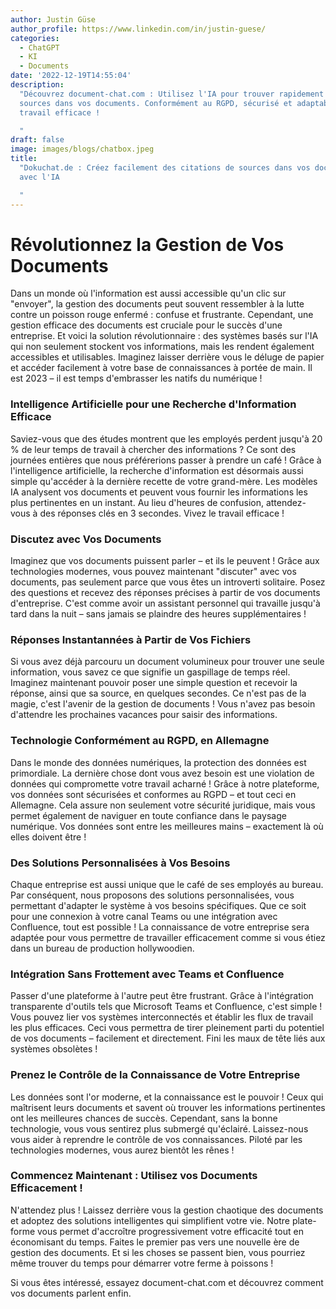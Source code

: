 ```yaml
---
author: Justin Güse
author_profile: https://www.linkedin.com/in/justin-guese/
categories:
  - ChatGPT
  - KI
  - Documents
date: '2022-12-19T14:55:04'
description:
  "Découvrez document-chat.com : Utilisez l'IA pour trouver rapidement les
  sources dans vos documents. Conformément au RGPD, sécurisé et adaptable – pour un
  travail efficace !

  "
draft: false
image: images/blogs/chatbox.jpeg
title:
  "Dokuchat.de : Créez facilement des citations de sources dans vos documents
  avec l'IA

  "
---
```


# Révolutionnez la Gestion de Vos Documents

Dans un monde où l'information est aussi accessible qu'un clic sur "envoyer", la gestion des documents peut souvent ressembler à la lutte contre un poisson rouge enfermé : confuse et frustrante. Cependant, une gestion efficace des documents est cruciale pour le succès d'une entreprise. Et voici la solution révolutionnaire : des systèmes basés sur l'IA qui non seulement stockent vos informations, mais les rendent également accessibles et utilisables. Imaginez laisser derrière vous le déluge de papier et accéder facilement à votre base de connaissances à portée de main. Il est 2023 – il est temps d'embrasser les natifs du numérique !

### Intelligence Artificielle pour une Recherche d'Information Efficace

Saviez-vous que des études montrent que les employés perdent jusqu'à 20 % de leur temps de travail à chercher des informations ? Ce sont des journées entières que nous préférerions passer à prendre un café ! Grâce à l'intelligence artificielle, la recherche d'information est désormais aussi simple qu'accéder à la dernière recette de votre grand-mère. Les modèles IA analysent vos documents et peuvent vous fournir les informations les plus pertinentes en un instant. Au lieu d'heures de confusion, attendez-vous à des réponses clés en 3 secondes. Vivez le travail efficace !

### Discutez avec Vos Documents

Imaginez que vos documents puissent parler – et ils le peuvent ! Grâce aux technologies modernes, vous pouvez maintenant "discuter" avec vos documents, pas seulement parce que vous êtes un introverti solitaire. Posez des questions et recevez des réponses précises à partir de vos documents d'entreprise. C'est comme avoir un assistant personnel qui travaille jusqu'à tard dans la nuit – sans jamais se plaindre des heures supplémentaires !

### Réponses Instantannées à Partir de Vos Fichiers

Si vous avez déjà parcouru un document volumineux pour trouver une seule information, vous savez ce que signifie un gaspillage de temps réel. Imaginez maintenant pouvoir poser une simple question et recevoir la réponse, ainsi que sa source, en quelques secondes. Ce n'est pas de la magie, c'est l'avenir de la gestion de documents ! Vous n'avez pas besoin d'attendre les prochaines vacances pour saisir des informations.

### Technologie Conformément au RGPD, en Allemagne

Dans le monde des données numériques, la protection des données est primordiale. La dernière chose dont vous avez besoin est une violation de données qui compromette votre travail acharné ! Grâce à notre plateforme, vos données sont sécurisées et conformes au RGPD – et tout ceci en Allemagne. Cela assure non seulement votre sécurité juridique, mais vous permet également de naviguer en toute confiance dans le paysage numérique. Vos données sont entre les meilleures mains – exactement là où elles doivent être !

### Des Solutions Personnalisées à Vos Besoins

Chaque entreprise est aussi unique que le café de ses employés au bureau. Par conséquent, nous proposons des solutions personnalisées, vous permettant d'adapter le système à vos besoins spécifiques. Que ce soit pour une connexion à votre canal Teams ou une intégration avec Confluence, tout est possible ! La connaissance de votre entreprise sera adaptée pour vous permettre de travailler efficacement comme si vous étiez dans un bureau de production hollywoodien.

### Intégration Sans Frottement avec Teams et Confluence

Passer d'une plateforme à l'autre peut être frustrant. Grâce à l'intégration transparente d'outils tels que Microsoft Teams et Confluence, c'est simple ! Vous pouvez lier vos systèmes interconnectés et établir les flux de travail les plus efficaces. Ceci vous permettra de tirer pleinement parti du potentiel de vos documents – facilement et directement. Fini les maux de tête liés aux systèmes obsolètes !

### Prenez le Contrôle de la Connaissance de Votre Entreprise

Les données sont l'or moderne, et la connaissance est le pouvoir ! Ceux qui maîtrisent leurs documents et savent où trouver les informations pertinentes ont les meilleures chances de succès. Cependant, sans la bonne technologie, vous vous sentirez plus submergé qu'éclairé. Laissez-nous vous aider à reprendre le contrôle de vos connaissances. Piloté par les technologies modernes, vous aurez bientôt les rênes !

### Commencez Maintenant : Utilisez vos Documents Efficacement !

N'attendez plus ! Laissez derrière vous la gestion chaotique des documents et adoptez des solutions intelligentes qui simplifient votre vie. Notre plate-forme vous permet d'accroître progressivement votre efficacité tout en économisant du temps. Faites le premier pas vers une nouvelle ère de gestion des documents. Et si les choses se passent bien, vous pourriez même trouver du temps pour démarrer votre ferme à poissons !

Si vous êtes intéressé, essayez document-chat.com et découvrez comment vos documents parlent enfin.
